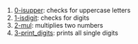 1. [0-isupper](file///0-isupper "0-isupper"): checks for uppercase letters
2. [1-isdigit](https://github.com/hmmessai/alx-low_level_programming/blob/master/0x04-more_functions_nested_loops/1-isdigit.c "1-isdigit"): checks for digits
3. [2-mul](https://github.com/hmmessai/alx-low_level_programming/blob/master/0x04-more_functions_nested_loops/2-mul.c "2-mul"): multiplies two numbers
4. [3-print_digits](https://github.com/hmmessai/alx-low_level_programming/blob/master/0x04-more_functions_nested_loops/3-print_digits): prints all single digits